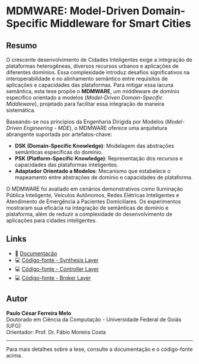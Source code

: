 # MDMWARE: Model-Driven Domain-Specific Middleware for Smart Cities

## Resumo

O crescente desenvolvimento de Cidades Inteligentes exige a integração de plataformas heterogêneas, diversos recursos urbanos e aplicações de diferentes domínios. Essa complexidade introduz desafios significativos na interoperabilidade e no alinhamento semântico entre requisitos de aplicações e capacidades das plataformas. Para mitigar essa lacuna semântica, esta tese propõe o **MDMWARE**, um middleware de domínio específico orientado a modelos (*Model-Driven Domain-Specific Middleware*), projetado para facilitar essa integração de maneira sistemática.

Baseando-se nos princípios da Engenharia Dirigida por Modelos (*Model-Driven Engineering - MDE*), o MDMWARE oferece uma arquitetura abrangente suportada por artefatos-chave:

- **DSK (Domain-Specific Knowledge)**: Modelagem das abstrações semânticas específicas do domínio.
- **PSK (Platform-Specific Knowledge)**: Representação dos recursos e capacidades das plataformas inteligentes.
- **Adaptador Orientado a Modelos**: Mecanismo que estabelece o mapeamento entre abstrações de domínio e capacidades de plataforma.

O MDMWARE foi avaliado em cenários demonstrativos como Iluminação Pública Inteligente, Veículos Autônomos, Redes Elétricas Inteligentes e Atendimento de Emergência a Pacientes Domiciliares. Os experimentos mostraram sua eficácia na integração de semânticas de domínio e plataforma, além de reduzir a complexidade do desenvolvimento de aplicações para cidades inteligentes.

## Links

- 📄 [Documentação](https://github.com/paulocesarmelo/mdmware/tree/master/Documentation/Scenario) <!-- Adicione o link para a documentação -->
- 💻 [Código-fonte - Synthesis Layer](https://github.com/paulocesarmelo/mdmware/tree/master/mddsm-synthesis)
- 💻 [Código-fonte - Controller Layer](https://github.com/paulocesarmelo/mdmware/tree/master/mddsm-controller)
- 💻 [Código-fonte - Broker Layer](https://github.com/paulocesarmelo/mdmware/tree/master/mddsm-broker) <!-- Adicione o link para o código no GitHub -->

## Autor

**Paulo César Ferreira Melo**  
Doutorado em Ciência da Computação - Universidade Federal de Goiás (UFG)  
Orientador: Prof. Dr. Fábio Moreira Costa  

---

Para mais detalhes sobre a tese, consulte a documentação e o código-fonte acima.
